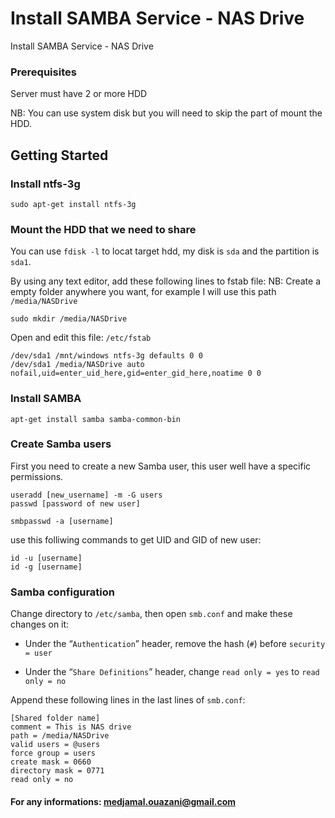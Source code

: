 # Install SAMBA Service - NAS Drive

Install SAMBA Service - NAS Drive

### Prerequisites

Server must have 2 or more HDD

NB: You can use system disk but you will need to skip the part of mount the HDD.

## Getting Started

### Install ntfs-3g

```
sudo apt-get install ntfs-3g
```

### Mount the HDD that we need to share

You can use `fdisk -l` to locat target hdd, my disk is `sda` and the partition is `sda1`.

By using any text editor, add these following lines to fstab file:
NB: Create a empty folder anywhere you want, for example I will use this path `/media/NASDrive`

```
sudo mkdir /media/NASDrive
```

Open and edit this file: `/etc/fstab`

```
/dev/sda1 /mnt/windows ntfs-3g defaults 0 0
/dev/sda1 /media/NASDrive auto nofail,uid=enter_uid_here,gid=enter_gid_here,noatime 0 0
```

### Install SAMBA

```
apt-get install samba samba-common-bin
```

### Create Samba users

First you need to create a new Samba user, this user well have a specific permissions.

```
useradd [new_username] -m -G users
passwd [password of new user]

smbpasswd -a [username]
```

use this folliwing commands to get UID and GID of new user:

```
id -u [username]
id -g [username]
```

### Samba configuration

Change directory to `/etc/samba`, then open `smb.conf`  and make these changes on it:

- Under the “`Authentication`” header, remove the hash (`#`) before `security = user`

- Under the “`Share Definitions`” header, change `read only = yes` to `read only = no`

Append these following lines in the last lines of `smb.conf`:

```
[Shared folder name]
comment = This is NAS drive
path = /media/NASDrive
valid users = @users
force group = users
create mask = 0660
directory mask = 0771
read only = no
```

#### For any informations: medjamal.ouazani@gmail.com